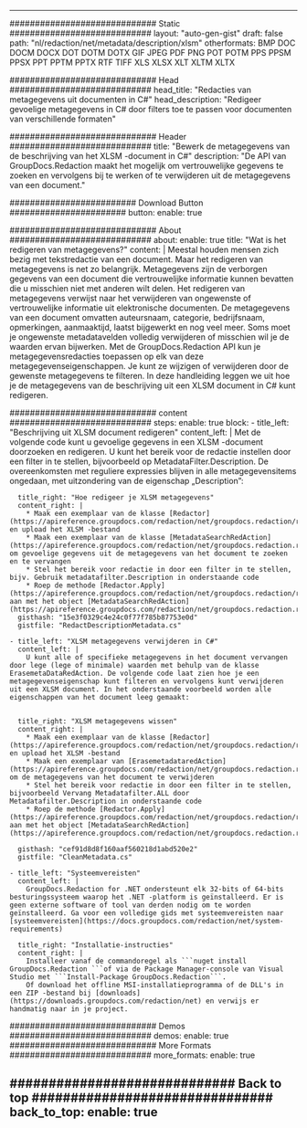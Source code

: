 
---
############################# Static ############################
layout: "auto-gen-gist" 
draft: false
path: "nl/redaction/net/metadata/description/xlsm"
otherformats: BMP DOC DOCM DOCX DOT DOTM DOTX GIF JPEG PDF PNG POT POTM PPS PPSM PPSX PPT PPTM PPTX RTF TIFF XLS XLSX XLT XLTM XLTX  

############################# Head ############################
head_title: "Redacties van metagegevens uit documenten in C#"
head_description: "Redigeer gevoelige metagegevens in C# door filters toe te passen voor documenten van verschillende formaten"

############################# Header ############################
title: "Bewerk de metagegevens van de beschrijving van het XLSM -document in C#"
description: "De API van GroupDocs.Redaction maakt het mogelijk om vertrouwelijke gegevens te zoeken en vervolgens bij te werken of te verwijderen uit de metagegevens van een document."

######################### Download Button #######################
button:
    enable: true

############################# About ############################
about:
    enable: true
    title: "Wat is het redigeren van metagegevens?"
    content: |
        Meestal houden mensen zich bezig met tekstredactie van een document. Maar het redigeren van metagegevens is net zo belangrijk. Metagegevens zijn de verborgen gegevens van een document die vertrouwelijke informatie kunnen bevatten die u misschien niet met anderen wilt delen. Het redigeren van metagegevens verwijst naar het verwijderen van ongewenste of vertrouwelijke informatie uit elektronische documenten. De metagegevens van een document omvatten auteursnaam, categorie, bedrijfsnaam, opmerkingen, aanmaaktijd, laatst bijgewerkt en nog veel meer. Soms moet je ongewenste metadatavelden volledig verwijderen of misschien wil je de waarden ervan bijwerken. Met de GroupDocs.Redaction API kun je metagegevensredacties toepassen op elk van deze metagegevenseigenschappen. Je kunt ze wijzigen of verwijderen door de gewenste metagegevens te filteren. In deze handleiding leggen we uit hoe je de metagegevens van de beschrijving uit een XLSM document in C# kunt redigeren.

############################# content ############################
steps:
    enable: true
    block:
    - title_left: "Beschrijving uit XLSM document redigeren"
      content_left: |
        Met de volgende code kunt u gevoelige gegevens in een XLSM -document doorzoeken en redigeren. U kunt het bereik voor de redactie instellen door een filter in te stellen, bijvoorbeeld op MetadataFilter.Description. De overeenkomsten met reguliere expressies blijven in alle metagegevensitems ongedaan, met uitzondering van de eigenschap „Description”:
        

      title_right: "Hoe redigeer je XLSM metagegevens"
      content_right: |
        * Maak een exemplaar van de klasse [Redactor](https://apireference.groupdocs.com/redaction/net/groupdocs.redaction/redactor) en upload het XLSM -bestand
        * Maak een exemplaar van de klasse [MetadataSearchRedAction](https://apireference.groupdocs.com/redaction/net/groupdocs.redaction.redactions/metadatasearchredaction) om gevoelige gegevens uit de metagegevens van het document te zoeken en te vervangen
        * Stel het bereik voor redactie in door een filter in te stellen, bijv. Gebruik metadatafilter.Description in onderstaande code
        * Roep de methode [Redactor.Apply](https://apireference.groupdocs.com/redaction/net/groupdocs.redaction/redactor/methods/apply/index) aan met het object [MetadataSearchRedAction](https://apireference.groupdocs.com/redaction/net/groupdocs.redaction.redactions/metadatasearchredaction)        
      gisthash: "15e3f0329c4e24c0f77f785b87753e0d"
      gistfile: "RedactDescriptionMetadata.cs"

    - title_left: "XLSM metagegevens verwijderen in C#"
      content_left: |
        U kunt alle of specifieke metagegevens in het document vervangen door lege (lege of minimale) waarden met behulp van de klasse ErasemetaDataRedAction. De volgende code laat zien hoe je een metagegevenseigenschap kunt filteren en vervolgens kunt verwijderen uit een XLSM document. In het onderstaande voorbeeld worden alle eigenschappen van het document leeg gemaakt:
        
        
      title_right: "XLSM metagegevens wissen"
      content_right: |
        * Maak een exemplaar van de klasse [Redactor](https://apireference.groupdocs.com/redaction/net/groupdocs.redaction/redactor) en upload het XLSM -bestand
        * Maak een exemplaar van [ErasemetadataredAction](https://apireference.groupdocs.com/redaction/net/groupdocs.redaction.redactions/erasemetadataredaction) om de metagegevens van het document te verwijderen
        * Stel het bereik voor redactie in door een filter in te stellen, bijvoorbeeld Vervang Metadatafilter.ALL door Metadatafilter.Description in onderstaande code 
        * Roep de methode [Redactor.Apply](https://apireference.groupdocs.com/redaction/net/groupdocs.redaction/redactor/methods/apply/index) aan met het object [MetadataSearchRedAction](https://apireference.groupdocs.com/redaction/net/groupdocs.redaction.redactions/metadatasearchredaction)
        
      gisthash: "cef91d8d8f160aaf560218d1abd520e2"
      gistfile: "CleanMetadata.cs"

    - title_left: "Systeemvereisten"
      content_left: |
        GroupDocs.Redaction for .NET ondersteunt elk 32-bits of 64-bits besturingssysteem waarop het .NET -platform is geïnstalleerd. Er is geen externe software of tool van derden nodig om te worden geïnstalleerd. Ga voor een volledige gids met systeemvereisten naar [systeemvereisten](https://docs.groupdocs.com/redaction/net/system-requirements)
        
      title_right: "Installatie-instructies"
      content_right: |
        Installeer vanaf de commandoregel als ```nuget install GroupDocs.Redaction ```of via de Package Manager-console van Visual Studio met ```Install-Package GroupDocs.Redaction```. 
        Of download het offline MSI-installatieprogramma of de DLL's in een ZIP -bestand bij [downloads](https://downloads.groupdocs.com/redaction/net) en verwijs er handmatig naar in je project.

############################# Demos ############################
demos:
    enable: true
############################# More Formats ############################
more_formats:
    enable: true

############################# Back to top ###############################
back_to_top:
    enable: true
---